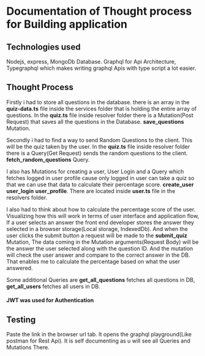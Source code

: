 # Documentation of Thought process for Building application

## Technologies used

Nodejs, express, MongoDb Database. Graphql for Api Architecture, Typegraphql which makes writing graphql Apis with type script a lot easier.

## Thought Process

Firstly i had to store all questions in the database. there is an array in the **quiz-data.ts** file
inside the services folder that is holding the entire array of questions. In the **quiz.ts** file inside resolver folder there is a Mutation(Post Request) that saves all the questions in the Database.
**save_questions** Mutation.

Secondly i had to find a way to send Random Questions to the client. This will be the quiz taken by the user. In the **quiz.ts** file inside resolver folder there is a Query(Get Request) sends the random questions to the client. **fetch_random_questions** Query.

I also has Mutations for creating a user, User Login and a Query which fetches logged in user profile cause only logged in user can take a quiz so that we can use that data to calculate their percentage score. **create_user** **user_login** **user_profile**. There are located inside **user.ts** file in the resolvers folder.

I also had to think about how to calculate the percentage score of the user. Visualizing how this will work in terms of user interface and application flow, If a user selects an answer the front end developer stores the answer they selected in a browser storage(Local storage, IndexedDb). And when the user clicks the submit button a request will be made to the **submit_quiz** Mutation, The data coming in the Mutation arguments(Request Body) will be the answer the user selected along with the question ID. And the mutation will check the user answer and compare to the correct answer in the DB. That enables me to calculate the percentage based on what the user answered.

Some additional Queries are **get_all_questions** fetches all questions in DB, **get_all_users** fetches all users in DB.

#### JWT was used for Authentication

## Testing

Paste the link in the browser url tab. It opens the graphql playground(Like postman for Rest Api). It is self documenting as u will see all Queries and Mutations There.
